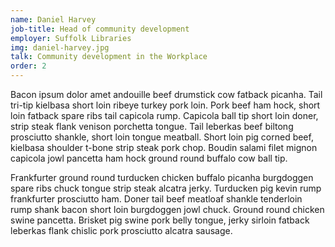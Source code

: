 ```yaml
---
name: Daniel Harvey
job-title: Head of community development
employer: Suffolk Libraries
img: daniel-harvey.jpg
talk: Community development in the Workplace
order: 2
---
```


Bacon ipsum dolor amet andouille beef drumstick cow fatback picanha. Tail tri-tip kielbasa short loin ribeye turkey pork loin. Pork beef ham hock, short loin fatback spare ribs tail capicola rump. Capicola ball tip short loin doner, strip steak flank venison porchetta tongue. Tail leberkas beef biltong prosciutto shankle, short loin tongue meatball. Short loin pig corned beef, kielbasa shoulder t-bone strip steak pork chop. Boudin salami filet mignon capicola jowl pancetta ham hock ground round buffalo cow ball tip.

Frankfurter ground round turducken chicken buffalo picanha burgdoggen spare ribs chuck tongue strip steak alcatra jerky. Turducken pig kevin rump frankfurter prosciutto ham. Doner tail beef meatloaf shankle tenderloin rump shank bacon short loin burgdoggen jowl chuck. Ground round chicken swine pancetta. Brisket pig swine pork belly tongue, jerky sirloin fatback leberkas flank chislic pork prosciutto alcatra sausage.
